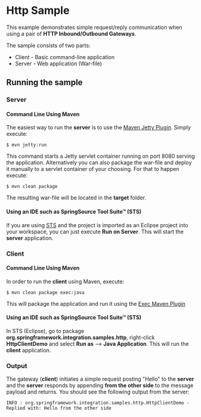 Http Sample
===========

This example demonstrates simple request/reply communication when using a pair of **HTTP Inbound/Outbound Gateways**.

The sample consists of two parts:

* Client - Basic command-line application
* Server - Web application (War-file)

## Running the sample

### Server

#### Command Line Using Maven

The easiest way to run the **server** is to use the [Maven Jetty Plugin](http://docs.codehaus.org/display/JETTY/Maven+Jetty+Plugin). Simply execute:

    $ mvn jetty:run

This command starts a Jetty servlet container running on port 8080 serving the application. Alternatively you can also package the war-file and deploy it manually to a servlet container of your choosing. For that to happen execute:

    $ mvn clean package

The resulting war-file will be located in the **target** folder.

#### Using an IDE such as SpringSource Tool Suite™ (STS)

If you are using [STS](http://www.springsource.com/developer/sts) and the project is imported as an Eclipse project into your workspace, you can just execute **Run on Server**. This will start the **server** application. 

### Client

#### Command Line Using Maven

In order to run the **client** using Maven, execute:

    $ mvn clean package exec:java

This will package the application and run it using the [Exec Maven Plugin](http://mojo.codehaus.org/exec-maven-plugin/)

#### Using an IDE such as SpringSource Tool Suite™ (STS)

In STS (Eclipse), go to package **org.springframework.integration.samples.http**, right-click **HttpClientDemo** and select **Run as** --> **Java Application**. This will run the **client** application.

### Output
  
The gateway (**client**) initiates a simple request posting "Hello" to the **server** and the **server** responds by appending **from the other side** to the message payload and returns. You should see the following output from the server:
   
    INFO : org.springframework.integration.samples.http.HttpClientDemo - Replied with: Hello from the other side

